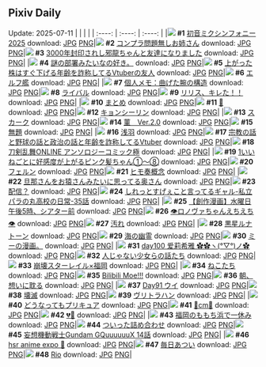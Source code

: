 ## Pixiv Daily
Update: 2025-07-11
|      |      |      |
| :----: | :----: | :----: |
|![](https://pixiv.microyu.workers.dev/c/240x480/img-master/img/2025/07/09/01/00/16/132477259_p0_master1200.jpg) **#1** [初音ミクシンフォニー2025](https://www.pixiv.net/artworks/132477259) download: [JPG](https://pixiv.microyu.workers.dev/img-original/img/2025/07/09/01/00/16/132477259_p0.jpg) [PNG](https://pixiv.microyu.workers.dev/img-original/img/2025/07/09/01/00/16/132477259_p0.png)|![](https://pixiv.microyu.workers.dev/c/240x480/img-master/img/2025/07/09/00/00/10/132474556_p0_master1200.jpg) **#2** [コンプラ問題無しお姉さん](https://www.pixiv.net/artworks/132474556) download: [JPG](https://pixiv.microyu.workers.dev/img-original/img/2025/07/09/00/00/10/132474556_p0.jpg) [PNG](https://pixiv.microyu.workers.dev/img-original/img/2025/07/09/00/00/10/132474556_p0.png)|![](https://pixiv.microyu.workers.dev/c/240x480/img-master/img/2025/07/09/17/48/52/132495933_p0_master1200.jpg) **#3** [3000年封印されし邪龍ちゃんと友達になりました](https://www.pixiv.net/artworks/132495933) download: [JPG](https://pixiv.microyu.workers.dev/img-original/img/2025/07/09/17/48/52/132495933_p0.jpg) [PNG](https://pixiv.microyu.workers.dev/img-original/img/2025/07/09/17/48/52/132495933_p0.png)|
|![](https://pixiv.microyu.workers.dev/c/240x480/img-master/img/2025/07/10/13/14/15/132517734_p0_master1200.jpg) **#4** [謎の部署みたいなの好き。](https://www.pixiv.net/artworks/132517734) download: [JPG](https://pixiv.microyu.workers.dev/img-original/img/2025/07/10/13/14/15/132517734_p0.jpg) [PNG](https://pixiv.microyu.workers.dev/img-original/img/2025/07/10/13/14/15/132517734_p0.png)|![](https://pixiv.microyu.workers.dev/c/240x480/img-master/img/2025/07/09/21/23/31/132504037_p0_master1200.jpg) **#5** [上がった株はすぐ下げる年齢を詐称してるVtuberの友人](https://www.pixiv.net/artworks/132504037) download: [JPG](https://pixiv.microyu.workers.dev/img-original/img/2025/07/09/21/23/31/132504037_p0.jpg) [PNG](https://pixiv.microyu.workers.dev/img-original/img/2025/07/09/21/23/31/132504037_p0.png)|![](https://pixiv.microyu.workers.dev/c/240x480/img-master/img/2025/07/09/01/13/24/132477673_p0_master1200.jpg) **#6** [エルフ艦](https://www.pixiv.net/artworks/132477673) download: [JPG](https://pixiv.microyu.workers.dev/img-original/img/2025/07/09/01/13/24/132477673_p0.jpg) [PNG](https://pixiv.microyu.workers.dev/img-original/img/2025/07/09/01/13/24/132477673_p0.png)|
|![](https://pixiv.microyu.workers.dev/c/240x480/img-master/img/2025/07/10/06/00/06/132518886_p0_master1200.jpg) **#7** [個人メモ：曲げた腕の構造](https://www.pixiv.net/artworks/132518886) download: [JPG](https://pixiv.microyu.workers.dev/img-original/img/2025/07/10/06/00/06/132518886_p0.jpg) [PNG](https://pixiv.microyu.workers.dev/img-original/img/2025/07/10/06/00/06/132518886_p0.png)|![](https://pixiv.microyu.workers.dev/c/240x480/img-master/img/2025/07/09/16/00/02/132493346_p0_master1200.jpg) **#8** [ライバル](https://www.pixiv.net/artworks/132493346) download: [JPG](https://pixiv.microyu.workers.dev/img-original/img/2025/07/09/16/00/02/132493346_p0.jpg) [PNG](https://pixiv.microyu.workers.dev/img-original/img/2025/07/09/16/00/02/132493346_p0.png)|![](https://pixiv.microyu.workers.dev/c/240x480/img-master/img/2025/07/09/00/29/19/132476078_p0_master1200.jpg) **#9** [リリス、キレた！！](https://www.pixiv.net/artworks/132476078) download: [JPG](https://pixiv.microyu.workers.dev/img-original/img/2025/07/09/00/29/19/132476078_p0.jpg) [PNG](https://pixiv.microyu.workers.dev/img-original/img/2025/07/09/00/29/19/132476078_p0.png)|
|![](https://pixiv.microyu.workers.dev/c/240x480/img-master/img/2025/07/09/00/51/08/132476915_p0_master1200.jpg) **#10** [まとめ](https://www.pixiv.net/artworks/132476915) download: [JPG](https://pixiv.microyu.workers.dev/img-original/img/2025/07/09/00/51/08/132476915_p0.jpg) [PNG](https://pixiv.microyu.workers.dev/img-original/img/2025/07/09/00/51/08/132476915_p0.png)|![](https://pixiv.microyu.workers.dev/c/240x480/img-master/img/2025/07/10/00/11/59/132512081_p0_master1200.jpg) **#11** [💜](https://www.pixiv.net/artworks/132512081) download: [JPG](https://pixiv.microyu.workers.dev/img-original/img/2025/07/10/00/11/59/132512081_p0.jpg) [PNG](https://pixiv.microyu.workers.dev/img-original/img/2025/07/10/00/11/59/132512081_p0.png)|![](https://pixiv.microyu.workers.dev/c/240x480/img-master/img/2025/07/10/00/00/08/132511212_p0_master1200.jpg) **#12** [キョンシーリン](https://www.pixiv.net/artworks/132511212) download: [JPG](https://pixiv.microyu.workers.dev/img-original/img/2025/07/10/00/00/08/132511212_p0.jpg) [PNG](https://pixiv.microyu.workers.dev/img-original/img/2025/07/10/00/00/08/132511212_p0.png)|
|![](https://pixiv.microyu.workers.dev/c/240x480/img-master/img/2025/07/09/02/10/44/132479154_p0_master1200.jpg) **#13** [スカーク](https://www.pixiv.net/artworks/132479154) download: [JPG](https://pixiv.microyu.workers.dev/img-original/img/2025/07/09/02/10/44/132479154_p0.jpg) [PNG](https://pixiv.microyu.workers.dev/img-original/img/2025/07/09/02/10/44/132479154_p0.png)|![](https://pixiv.microyu.workers.dev/c/240x480/img-master/img/2025/07/09/13/25/40/132490423_p0_master1200.jpg) **#14** [菫　Ver.2.0](https://www.pixiv.net/artworks/132490423) download: [JPG](https://pixiv.microyu.workers.dev/img-original/img/2025/07/09/13/25/40/132490423_p0.jpg) [PNG](https://pixiv.microyu.workers.dev/img-original/img/2025/07/09/13/25/40/132490423_p0.png)|![](https://pixiv.microyu.workers.dev/c/240x480/img-master/img/2025/07/09/00/00/14/132474591_p0_master1200.jpg) **#15** [無題](https://www.pixiv.net/artworks/132474591) download: [JPG](https://pixiv.microyu.workers.dev/img-original/img/2025/07/09/00/00/14/132474591_p0.jpg) [PNG](https://pixiv.microyu.workers.dev/img-original/img/2025/07/09/00/00/14/132474591_p0.png)|
|![](https://pixiv.microyu.workers.dev/c/240x480/img-master/img/2025/07/10/00/30/03/132512739_p0_master1200.jpg) **#16** [浅羽](https://www.pixiv.net/artworks/132512739) download: [JPG](https://pixiv.microyu.workers.dev/img-original/img/2025/07/10/00/30/03/132512739_p0.jpg) [PNG](https://pixiv.microyu.workers.dev/img-original/img/2025/07/10/00/30/03/132512739_p0.png)|![](https://pixiv.microyu.workers.dev/c/240x480/img-master/img/2025/07/10/21/02/23/132539509_p0_master1200.jpg) **#17** [宗教の話と野球の話と政治の話と年齢を詐称してるVtuber](https://www.pixiv.net/artworks/132539509) download: [JPG](https://pixiv.microyu.workers.dev/img-original/img/2025/07/10/21/02/23/132539509_p0.jpg) [PNG](https://pixiv.microyu.workers.dev/img-original/img/2025/07/10/21/02/23/132539509_p0.png)|![](https://pixiv.microyu.workers.dev/c/240x480/img-master/img/2025/07/10/00/00/21/132511309_p0_master1200.jpg) **#18** [刀剣乱舞ONLINE アンソロジーコミック極](https://www.pixiv.net/artworks/132511309) download: [JPG](https://pixiv.microyu.workers.dev/img-original/img/2025/07/10/00/00/21/132511309_p0.jpg) [PNG](https://pixiv.microyu.workers.dev/img-original/img/2025/07/10/00/00/21/132511309_p0.png)|
|![](https://pixiv.microyu.workers.dev/c/240x480/img-master/img/2025/07/10/00/00/49/132511424_p0_master1200.jpg) **#19** [1いいねごとに好感度が上がるピンク髪ちゃん①～⑧](https://www.pixiv.net/artworks/132511424) download: [JPG](https://pixiv.microyu.workers.dev/img-original/img/2025/07/10/00/00/49/132511424_p0.jpg) [PNG](https://pixiv.microyu.workers.dev/img-original/img/2025/07/10/00/00/49/132511424_p0.png)|![](https://pixiv.microyu.workers.dev/c/240x480/img-master/img/2025/07/09/00/00/19/132474619_p0_master1200.jpg) **#20** [フェルン](https://www.pixiv.net/artworks/132474619) download: [JPG](https://pixiv.microyu.workers.dev/img-original/img/2025/07/09/00/00/19/132474619_p0.jpg) [PNG](https://pixiv.microyu.workers.dev/img-original/img/2025/07/09/00/00/19/132474619_p0.png)|![](https://pixiv.microyu.workers.dev/c/240x480/img-master/img/2025/07/09/21/51/16/132505115_p0_master1200.jpg) **#21** [ヒモ奏概念](https://www.pixiv.net/artworks/132505115) download: [JPG](https://pixiv.microyu.workers.dev/img-original/img/2025/07/09/21/51/16/132505115_p0.jpg) [PNG](https://pixiv.microyu.workers.dev/img-original/img/2025/07/09/21/51/16/132505115_p0.png)|
|![](https://pixiv.microyu.workers.dev/c/240x480/img-master/img/2025/07/09/16/22/48/132493857_p0_master1200.jpg) **#22** [旦那さんをお猿さんみたいに思ってる奥さん](https://www.pixiv.net/artworks/132493857) download: [JPG](https://pixiv.microyu.workers.dev/img-original/img/2025/07/09/16/22/48/132493857_p0.jpg) [PNG](https://pixiv.microyu.workers.dev/img-original/img/2025/07/09/16/22/48/132493857_p0.png)|![](https://pixiv.microyu.workers.dev/c/240x480/img-master/img/2025/07/10/12/08/51/132525401_p0_master1200.jpg) **#23** [配信？](https://www.pixiv.net/artworks/132525401) download: [JPG](https://pixiv.microyu.workers.dev/img-original/img/2025/07/10/12/08/51/132525401_p0.jpg) [PNG](https://pixiv.microyu.workers.dev/img-original/img/2025/07/10/12/08/51/132525401_p0.png)|![](https://pixiv.microyu.workers.dev/c/240x480/img-master/img/2025/07/10/00/00/21/132511308_p0_master1200.jpg) **#24** [しれっとすげぇこと言ってるギャル-私立パラの丸高校の日常-35話](https://www.pixiv.net/artworks/132511308) download: [JPG](https://pixiv.microyu.workers.dev/img-original/img/2025/07/10/00/00/21/132511308_p0.jpg) [PNG](https://pixiv.microyu.workers.dev/img-original/img/2025/07/10/00/00/21/132511308_p0.png)|
|![](https://pixiv.microyu.workers.dev/c/240x480/img-master/img/2025/07/09/19/54/05/132500311_p0_master1200.jpg) **#25** [【創作漫画】水曜日午後5時、シアター前](https://www.pixiv.net/artworks/132500311) download: [JPG](https://pixiv.microyu.workers.dev/img-original/img/2025/07/09/19/54/05/132500311_p0.jpg) [PNG](https://pixiv.microyu.workers.dev/img-original/img/2025/07/09/19/54/05/132500311_p0.png)|![](https://pixiv.microyu.workers.dev/c/240x480/img-master/img/2025/07/10/00/00/15/132511266_p0_master1200.jpg) **#26** [👁ロノヴァちゃんえちえち👁](https://www.pixiv.net/artworks/132511266) download: [JPG](https://pixiv.microyu.workers.dev/img-original/img/2025/07/10/00/00/15/132511266_p0.jpg) [PNG](https://pixiv.microyu.workers.dev/img-original/img/2025/07/10/00/00/15/132511266_p0.png)|![](https://pixiv.microyu.workers.dev/c/240x480/img-master/img/2025/07/09/16/38/34/132494078_p0_master1200.jpg) **#27** [汚れ](https://www.pixiv.net/artworks/132494078) download: [JPG](https://pixiv.microyu.workers.dev/img-original/img/2025/07/09/16/38/34/132494078_p0.jpg) [PNG](https://pixiv.microyu.workers.dev/img-original/img/2025/07/09/16/38/34/132494078_p0.png)|
|![](https://pixiv.microyu.workers.dev/c/240x480/img-master/img/2025/07/10/01/21/37/132513820_p0_master1200.jpg) **#28** [黒星ルナトーン](https://www.pixiv.net/artworks/132513820) download: [JPG](https://pixiv.microyu.workers.dev/img-original/img/2025/07/10/01/21/37/132513820_p0.jpg) [PNG](https://pixiv.microyu.workers.dev/img-original/img/2025/07/10/01/21/37/132513820_p0.png)|![](https://pixiv.microyu.workers.dev/c/240x480/img-master/img/2025/07/09/20/37/40/132502099_p0_master1200.jpg) **#29** [海の幽霊](https://www.pixiv.net/artworks/132502099) download: [JPG](https://pixiv.microyu.workers.dev/img-original/img/2025/07/09/20/37/40/132502099_p0.jpg) [PNG](https://pixiv.microyu.workers.dev/img-original/img/2025/07/09/20/37/40/132502099_p0.png)|![](https://pixiv.microyu.workers.dev/c/240x480/img-master/img/2025/07/10/03/54/18/132517383_p0_master1200.jpg) **#30** [ミーの漫画。](https://www.pixiv.net/artworks/132517383) download: [JPG](https://pixiv.microyu.workers.dev/img-original/img/2025/07/10/03/54/18/132517383_p0.jpg) [PNG](https://pixiv.microyu.workers.dev/img-original/img/2025/07/10/03/54/18/132517383_p0.png)|
|![](https://pixiv.microyu.workers.dev/c/240x480/img-master/img/2025/07/09/20/00/34/132500661_p0_master1200.jpg) **#31** [day100 爱莉希雅 ✿✿ヽ(°▽°)ノ✿](https://www.pixiv.net/artworks/132500661) download: [JPG](https://pixiv.microyu.workers.dev/img-original/img/2025/07/09/20/00/34/132500661_p0.jpg) [PNG](https://pixiv.microyu.workers.dev/img-original/img/2025/07/09/20/00/34/132500661_p0.png)|![](https://pixiv.microyu.workers.dev/c/240x480/img-master/img/2025/07/09/20/37/26/132502091_p0_master1200.jpg) **#32** [人じゃない少女らの話たち](https://www.pixiv.net/artworks/132502091) download: [JPG](https://pixiv.microyu.workers.dev/img-original/img/2025/07/09/20/37/26/132502091_p0.jpg) [PNG](https://pixiv.microyu.workers.dev/img-original/img/2025/07/09/20/37/26/132502091_p0.png)|![](https://pixiv.microyu.workers.dev/c/240x480/img-master/img/2025/07/10/07/07/21/132520094_p0_master1200.jpg) **#33** [崩壊スターレイル×福岡](https://www.pixiv.net/artworks/132520094) download: [JPG](https://pixiv.microyu.workers.dev/img-original/img/2025/07/10/07/07/21/132520094_p0.jpg) [PNG](https://pixiv.microyu.workers.dev/img-original/img/2025/07/10/07/07/21/132520094_p0.png)|
|![](https://pixiv.microyu.workers.dev/c/240x480/img-master/img/2025/07/09/23/01/14/132508577_p0_master1200.jpg) **#34** [ねこたち](https://www.pixiv.net/artworks/132508577) download: [JPG](https://pixiv.microyu.workers.dev/img-original/img/2025/07/09/23/01/14/132508577_p0.jpg) [PNG](https://pixiv.microyu.workers.dev/img-original/img/2025/07/09/23/01/14/132508577_p0.png)|![](https://pixiv.microyu.workers.dev/c/240x480/img-master/img/2025/07/10/01/01/24/132513806_p0_master1200.jpg) **#35** [Bilibili Moe!!!](https://www.pixiv.net/artworks/132513806) download: [JPG](https://pixiv.microyu.workers.dev/img-original/img/2025/07/10/01/01/24/132513806_p0.jpg) [PNG](https://pixiv.microyu.workers.dev/img-original/img/2025/07/10/01/01/24/132513806_p0.png)|![](https://pixiv.microyu.workers.dev/c/240x480/img-master/img/2025/07/10/18/18/19/132533377_p0_master1200.jpg) **#36** [朝、想いに耽る](https://www.pixiv.net/artworks/132533377) download: [JPG](https://pixiv.microyu.workers.dev/img-original/img/2025/07/10/18/18/19/132533377_p0.jpg) [PNG](https://pixiv.microyu.workers.dev/img-original/img/2025/07/10/18/18/19/132533377_p0.png)|
|![](https://pixiv.microyu.workers.dev/c/240x480/img-master/img/2025/07/09/00/00/05/132474503_p0_master1200.jpg) **#37** [Day91 ウイ](https://www.pixiv.net/artworks/132474503) download: [JPG](https://pixiv.microyu.workers.dev/img-original/img/2025/07/09/00/00/05/132474503_p0.jpg) [PNG](https://pixiv.microyu.workers.dev/img-original/img/2025/07/09/00/00/05/132474503_p0.png)|![](https://pixiv.microyu.workers.dev/c/240x480/img-master/img/2025/07/10/00/00/06/132511183_p0_master1200.jpg) **#38** [壊滅](https://www.pixiv.net/artworks/132511183) download: [JPG](https://pixiv.microyu.workers.dev/img-original/img/2025/07/10/00/00/06/132511183_p0.jpg) [PNG](https://pixiv.microyu.workers.dev/img-original/img/2025/07/10/00/00/06/132511183_p0.png)|![](https://pixiv.microyu.workers.dev/c/240x480/img-master/img/2025/07/10/17/27/46/132531789_p0_master1200.jpg) **#39** [ヴリトラハン](https://www.pixiv.net/artworks/132531789) download: [JPG](https://pixiv.microyu.workers.dev/img-original/img/2025/07/10/17/27/46/132531789_p0.jpg) [PNG](https://pixiv.microyu.workers.dev/img-original/img/2025/07/10/17/27/46/132531789_p0.png)|
|![](https://pixiv.microyu.workers.dev/c/240x480/img-master/img/2025/07/10/03/15/07/132516828_p0_master1200.jpg) **#40** [どうなってもプリキュア](https://www.pixiv.net/artworks/132516828) download: [JPG](https://pixiv.microyu.workers.dev/img-original/img/2025/07/10/03/15/07/132516828_p0.jpg) [PNG](https://pixiv.microyu.workers.dev/img-original/img/2025/07/10/03/15/07/132516828_p0.png)|![](https://pixiv.microyu.workers.dev/c/240x480/img-master/img/2025/07/09/21/03/50/132503256_p0_master1200.jpg) **#41** [💙cm💙](https://www.pixiv.net/artworks/132503256) download: [JPG](https://pixiv.microyu.workers.dev/img-original/img/2025/07/09/21/03/50/132503256_p0.jpg) [PNG](https://pixiv.microyu.workers.dev/img-original/img/2025/07/09/21/03/50/132503256_p0.png)|![](https://pixiv.microyu.workers.dev/c/240x480/img-master/img/2025/07/10/17/00/03/132531034_p0_master1200.jpg) **#42** [💔🎀](https://www.pixiv.net/artworks/132531034) download: [JPG](https://pixiv.microyu.workers.dev/img-original/img/2025/07/10/17/00/03/132531034_p0.jpg) [PNG](https://pixiv.microyu.workers.dev/img-original/img/2025/07/10/17/00/03/132531034_p0.png)|
|![](https://pixiv.microyu.workers.dev/c/240x480/img-master/img/2025/07/09/11/22/21/132487943_p0_master1200.jpg) **#43** [福岡のももち浜で一休み](https://www.pixiv.net/artworks/132487943) download: [JPG](https://pixiv.microyu.workers.dev/img-original/img/2025/07/09/11/22/21/132487943_p0.jpg) [PNG](https://pixiv.microyu.workers.dev/img-original/img/2025/07/09/11/22/21/132487943_p0.png)|![](https://pixiv.microyu.workers.dev/c/240x480/img-master/img/2025/07/10/21/36/47/132541014_p0_master1200.jpg) **#44** [ついった詰め合わせ](https://www.pixiv.net/artworks/132541014) download: [JPG](https://pixiv.microyu.workers.dev/img-original/img/2025/07/10/21/36/47/132541014_p0.jpg) [PNG](https://pixiv.microyu.workers.dev/img-original/img/2025/07/10/21/36/47/132541014_p0.png)|![](https://pixiv.microyu.workers.dev/c/240x480/img-master/img/2025/07/09/00/33/14/132476318_p0_master1200.jpg) **#45** [妄想機動戦士Gundam GQuuuuuuX 14話](https://www.pixiv.net/artworks/132476318) download: [JPG](https://pixiv.microyu.workers.dev/img-original/img/2025/07/09/00/33/14/132476318_p0.jpg) [PNG](https://pixiv.microyu.workers.dev/img-original/img/2025/07/09/00/33/14/132476318_p0.png)|
|![](https://pixiv.microyu.workers.dev/c/240x480/img-master/img/2025/07/09/13/18/36/132490300_p0_master1200.jpg) **#46** [hsr anime expo 🚀](https://www.pixiv.net/artworks/132490300) download: [JPG](https://pixiv.microyu.workers.dev/img-original/img/2025/07/09/13/18/36/132490300_p0.jpg) [PNG](https://pixiv.microyu.workers.dev/img-original/img/2025/07/09/13/18/36/132490300_p0.png)|![](https://pixiv.microyu.workers.dev/c/240x480/img-master/img/2025/07/09/16/49/22/132494412_p0_master1200.jpg) **#47** [毎日あつい](https://www.pixiv.net/artworks/132494412) download: [JPG](https://pixiv.microyu.workers.dev/img-original/img/2025/07/09/16/49/22/132494412_p0.jpg) [PNG](https://pixiv.microyu.workers.dev/img-original/img/2025/07/09/16/49/22/132494412_p0.png)|![](https://pixiv.microyu.workers.dev/c/240x480/img-master/img/2025/07/10/00/02/00/132511575_p0_master1200.jpg) **#48** [Rio](https://www.pixiv.net/artworks/132511575) download: [JPG](https://pixiv.microyu.workers.dev/img-original/img/2025/07/10/00/02/00/132511575_p0.jpg) [PNG](https://pixiv.microyu.workers.dev/img-original/img/2025/07/10/00/02/00/132511575_p0.png)|
